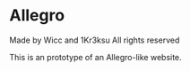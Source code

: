 # Allegro
Made by Wicc and 1Kr3ksu
All rights reserved

This is an prototype of an Allegro-like website.
